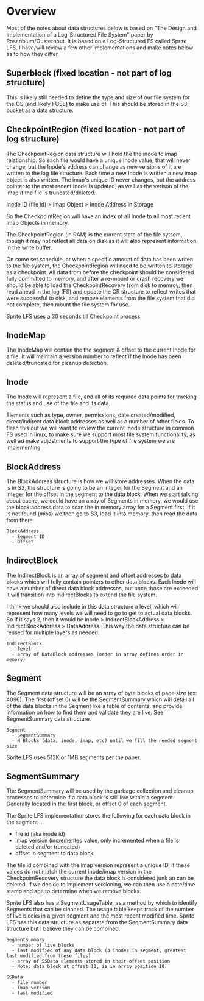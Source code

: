 # Overview
Most of the notes about data structures below is based on "The Design and Implementation of a Log-Structured File System" paper by Rosenblum/Ousterhout. It is based on a Log-Structured FS called Sprite LFS. I have/will review a few other implementations and make notes below as to how they differ. 

Superblock (fixed location - not part of log structure)
----------------------
This is likely still needed to define the type and size of our file system for the OS (and likely FUSE) to make use of. This should be stored in the S3 bucket as a data structure.

CheckpointRegion (fixed location - not part of log structure)
----------------------
The CheckpointRegion data structure will hold the the inode to imap relationship. So each file would have a unique Inode value, that will never change, but the Inode's address can change as new versions of it are written to the log file structure. Each time a new Inode is written a new imap object is also written. The imap's unique ID never changes, but the address pointer to the most recent Inode is updated, as well as the verison of the imap if the file is truncated/deleted.

Inode ID (file id) > Imap Object > Inode Address in Storage

So the CheckpointRegion will have an index of all Inode to all most recent Imap Objects in memory.

The CheckpointRegion (in RAM) is the current state of the file sytsem, though it may not reflect all data on disk as it will also represent information in the write buffer. 

On some set schedule, or when a specific amount of data has been writen to the file system, the CheckpointRegion will need to be written to storage as a checkpoint. All data from before the checkpoint should be considered fully committed to memory, and after a re-mount or crash recovery we should be able to load the CheckpointRecovery from disk to memroy, then read ahead in the log (FS) and update the CR structure to reflect writes that were successful to disk, and remove elements from the file system that did not complete, then mount the file system for use.

Sprite LFS uses a 30 seconds till Checkpoint process.

InodeMap
----------------------
The InodeMap will contain the the segment & offset to the current Inode for a file. It will maintain a version number to reflect if the Inode has been deleted/truncated for cleanup detection.

Inode
----------------------
The Inode will represent a file, and all of its required data points for tracking the status and use of the file and its data.

Elements such as type, owner, permissions, date created/modified, direct/indirect data block addresses as well as a number of other fields. To flesh this out we will want to review the current Inode structure in common FS used in linux, to make sure we support most file system functionality, as well ad make adjustments to support the type of file system we are implementing.

BlockAddress
----------------------
The BlockAddress structure is how we will store addresses. When the data is in S3, the structure is going to be an integer for the Segment and an integer for the offset in the segment to the data block. When we start talking about cache, we could have an array of Segments in memory, we would use the block address data to scan the in memory array for a Segment first, if it is not found (miss) we then go to S3, load it into memory, then read the data from there.

```
BlockAddress
  - Segment ID
  - Offset
```

IndirectBlock
----------------------
The IndirectBlock is an array of segment and offset addresses to data blocks which will fully contain pointers to other data blocks. Each Inode will have a number of direct data block addresses, but once those are exceeded it will transition into IndirectBlocks to extend the file system. 

I think we should also include in this data structure a level, which will represent how many levels we will need to go to get to actual data blocks. So if it says 2, then it would be Inode > IndirectBlockAddress > IndirectBlockAddress > DataAddress. This way the data structure can be reused for multiple layers as needed.

```
IndirectBlock
  - level
  - array of DataBlock addresses (order in array defines order in memory)
```

Segment
----------------------
The Segment data structure will be an array of byte blocks of page size (ex: 4096). The first (offset 0) will be the SegmentSummary which will detail all of the data blocks in the Segment like a table of contents, and provide information on how to find them and validate they are live. See SegmentSummary data structure.

```
Segment
  - SegmentSummary
  - N Blocks (data, inode, imap, etc) until we fill the needed segment size
```
Sprite LFS uses 512K or 1MB segments per the paper.

SegmentSummary
----------------------
The SegmentSummary will be used by the garbage collection and cleanup processes to determine if a data block is still live within a segment. Generally located in the first block, or offset 0 of each segment.

The Sprite LFS implementation stores the following for each data block in the segment ...
- file id (aka inode id)
- imap version (incremented value, only incremented when a file is deleted and/or truncated)
- offset in segment to data block

The file id combined with the imap version represent a unique ID, if these values do not match the current inode/imap version in the CheckpointRecovery structure the data block is considered junk an can be deleted. If we decide to implement versioning, we can then use a date/time stamp and age to determine when we remove blocks.

Sprite LFS also has a SegmentUsageTable, as a method by which to identify Segments that can be cleaned. The usage table keeps track of the number of live blocks in a given segment and the most recent modified time. Sprite LFS has this data structure as separate from the SegmentSummary data structure but I believe they can be combined.

```
SegmentSummary
  - number of live blocks
  - last modified of any data block (3 inodes in segment, greatest last modified from these files)
  - array of SSData elements stored in their offset position
  - Note: data block at offset 10, is in array position 10

SSData
  - file number
  - imap version
  - last modified
```
